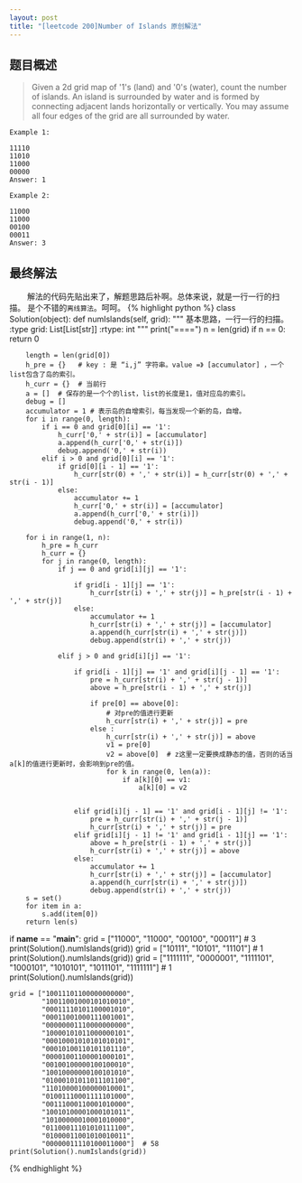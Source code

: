 ```yaml
---
layout: post
title: "[leetcode 200]Number of Islands 原创解法"
---
```


## 题目概述 ## 

> Given a 2d grid map of '1's (land) and '0's (water), count the number of islands. An island is surrounded by water and is formed by connecting adjacent lands horizontally or vertically. You may assume all four edges of the grid are all surrounded by water.

	Example 1:
	
	11110
	11010
	11000
	00000
	Answer: 1
	
	Example 2:
	
	11000
	11000
	00100
	00011
	Answer: 3


## 最终解法 ##

&nbsp;
&nbsp;
&nbsp;
&nbsp;
解法的代码先贴出来了，解题思路后补啊。总体来说，就是一行一行的扫描。
是个不错的`离线算法`。呵呵。
{% highlight python %}
class Solution(object):
    def numIslands(self, grid):
        """
        基本思路，一行一行的扫描。
        :type grid: List[List[str]]
        :rtype: int
        """
        print("====")
        n = len(grid)
        if n == 0: return 0

        length = len(grid[0])
        h_pre = {}   # key : 是 “i,j” 字符串。value =》 [accumulator] ，一个list包含了岛的索引。
        h_curr = {}  # 当前行
        a = []  # 保存的是一个个的list，list的长度是1，值对应岛的索引。
        debug = []
        accumulator = 1 # 表示岛的自增索引，每当发现一个新的岛，自增。
        for i in range(0, length):
            if i == 0 and grid[0][i] == '1':
                h_curr['0,' + str(i)] = [accumulator]
                a.append(h_curr['0,' + str(i)])
                debug.append('0,' + str(i))
            elif i > 0 and grid[0][i] == '1':
                if grid[0][i - 1] == '1':
                    h_curr[str(0) + ',' + str(i)] = h_curr[str(0) + ',' + str(i - 1)]
                else:
                    accumulator += 1
                    h_curr['0,' + str(i)] = [accumulator]
                    a.append(h_curr['0,' + str(i)])
                    debug.append('0,' + str(i))

        for i in range(1, n):
            h_pre = h_curr
            h_curr = {}
            for j in range(0, length):
                if j == 0 and grid[i][j] == '1':

                    if grid[i - 1][j] == '1':
                        h_curr[str(i) + ',' + str(j)] = h_pre[str(i - 1) + ',' + str(j)]
                    else:
                        accumulator += 1
                        h_curr[str(i) + ',' + str(j)] = [accumulator]
                        a.append(h_curr[str(i) + ',' + str(j)])
                        debug.append(str(i) + ',' + str(j))

                elif j > 0 and grid[i][j] == '1':

                    if grid[i - 1][j] == '1' and grid[i][j - 1] == '1':
                        pre = h_curr[str(i) + ',' + str(j - 1)]
                        above = h_pre[str(i - 1) + ',' + str(j)]

                        if pre[0] == above[0]:
                            # 对pre的值进行更新
                            h_curr[str(i) + ',' + str(j)] = pre
                        else :
                            h_curr[str(i) + ',' + str(j)] = above
                            v1 = pre[0]
                            v2 = above[0]  # z这里一定要换成静态的值，否则的话当a[k]的值进行更新时，会影响到pre的值。
                            for k in range(0, len(a)):
                                if a[k][0] == v1:
                                    a[k][0] = v2


                    elif grid[i][j - 1] == '1' and grid[i - 1][j] != '1':
                        pre = h_curr[str(i) + ',' + str(j - 1)]
                        h_curr[str(i) + ',' + str(j)] = pre
                    elif grid[i][j - 1] != '1' and grid[i - 1][j] == '1':
                        above = h_pre[str(i - 1) + ',' + str(j)]
                        h_curr[str(i) + ',' + str(j)] = above
                    else:
                        accumulator += 1
                        h_curr[str(i) + ',' + str(j)] = [accumulator]
                        a.append(h_curr[str(i) + ',' + str(j)])
                        debug.append(str(i) + ',' + str(j))
        s = set()
        for item in a:
            s.add(item[0])
        return len(s)


if __name__ == "__main__":
    grid = ["11000",
            "11000",
            "00100",
            "00011"]  # 3
    print(Solution().numIslands(grid))
    grid = ["10111",
            "10101",
            "11101"]  # 1
    print(Solution().numIslands(grid))
    grid = ["1111111",
            "0000001",
            "1111101",
            "1000101",
            "1010101",
            "1011101",
            "1111111"]  # 1
    print(Solution().numIslands(grid))


    grid = ["10011101100000000000",
            "10011001000101010010",
            "00011110101100001010",
            "00011001000111001001",
            "00000001110000000000",
            "10000101011000000101",
            "00010001010101010101",
            "00010100110101101110",
            "00001001100001000101",
            "00100100000100100010",
            "10010000000100101010",
            "01000101011011101100",
            "11010000100000010001",
            "01001110001111101000",
            "00111000110001010000",
            "10010100001000101011",
            "10100000010001010000",
            "01100011101010111100",
            "01000011001010010011",
            "00000011110100011000"]  # 58
    print(Solution().numIslands(grid))
{% endhighlight %}
